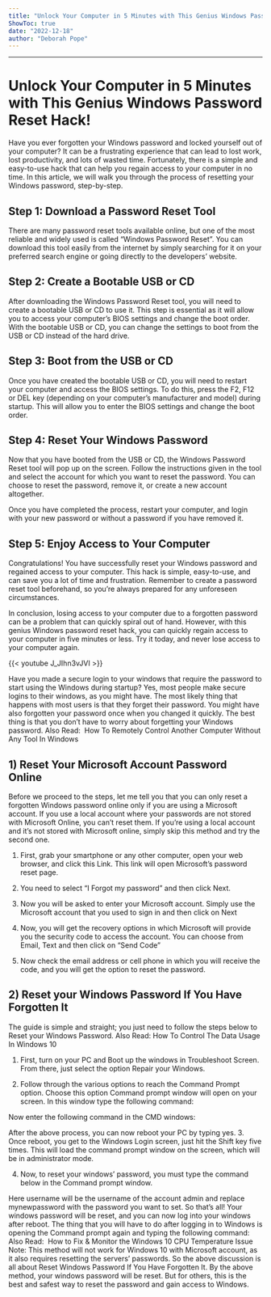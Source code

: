 ```yaml
---
title: "Unlock Your Computer in 5 Minutes with This Genius Windows Password Reset Hack!"
ShowToc: true 
date: "2022-12-18"
author: "Deborah Pope"
---
```

*****
# Unlock Your Computer in 5 Minutes with This Genius Windows Password Reset Hack!

Have you ever forgotten your Windows password and locked yourself out of your computer? It can be a frustrating experience that can lead to lost work, lost productivity, and lots of wasted time. Fortunately, there is a simple and easy-to-use hack that can help you regain access to your computer in no time. In this article, we will walk you through the process of resetting your Windows password, step-by-step.

## Step 1: Download a Password Reset Tool

There are many password reset tools available online, but one of the most reliable and widely used is called “Windows Password Reset”. You can download this tool easily from the internet by simply searching for it on your preferred search engine or going directly to the developers’ website.

## Step 2: Create a Bootable USB or CD

After downloading the Windows Password Reset tool, you will need to create a bootable USB or CD to use it. This step is essential as it will allow you to access your computer’s BIOS settings and change the boot order. With the bootable USB or CD, you can change the settings to boot from the USB or CD instead of the hard drive.

## Step 3: Boot from the USB or CD

Once you have created the bootable USB or CD, you will need to restart your computer and access the BIOS settings. To do this, press the F2, F12 or DEL key (depending on your computer’s manufacturer and model) during startup. This will allow you to enter the BIOS settings and change the boot order.

## Step 4: Reset Your Windows Password

Now that you have booted from the USB or CD, the Windows Password Reset tool will pop up on the screen. Follow the instructions given in the tool and select the account for which you want to reset the password. You can choose to reset the password, remove it, or create a new account altogether.

Once you have completed the process, restart your computer, and login with your new password or without a password if you have removed it.

## Step 5: Enjoy Access to Your Computer

Congratulations! You have successfully reset your Windows password and regained access to your computer. This hack is simple, easy-to-use, and can save you a lot of time and frustration. Remember to create a password reset tool beforehand, so you’re always prepared for any unforeseen circumstances.

In conclusion, losing access to your computer due to a forgotten password can be a problem that can quickly spiral out of hand. However, with this genius Windows password reset hack, you can quickly regain access to your computer in five minutes or less. Try it today, and never lose access to your computer again.

{{< youtube J_JIhn3vJVI >}} 



Have you made a secure login to your windows that require the password to start using the Windows during startup? Yes, most people make secure logins to their windows, as you might have. The most likely thing that happens with most users is that they forget their password. You might have also forgotten your password once when you changed it quickly. The best thing is that you don’t have to worry about forgetting your Windows password.
Also Read:  How To Remotely Control Another Computer Without Any Tool In Windows

 
## 1) Reset Your Microsoft Account Password Online


Before we proceed to the steps, let me tell you that you can only reset a forgotten Windows password online only if you are using a Microsoft account. If you use a local account where your passwords are not stored with Microsoft Online, you can’t reset them.
If you’re using a local account and it’s not stored with Microsoft online, simply skip this method and try the second one.
1. First, grab your smartphone or any other computer, open your web browser, and click this Link. This link will open Microsoft’s password reset page.
2. You need to select “I Forgot my password” and then click Next.

3. Now you will be asked to enter your Microsoft account. Simply use the Microsoft account that you used to sign in and then click on Next

4. Now, you will get the recovery options in which Microsoft will provide you the security code to access the account. You can choose from Email, Text and then click on “Send Code”

5. Now check the email address or cell phone in which you will receive the code, and you will get the option to reset the password.

 
## 2) Reset your Windows Password If You Have Forgotten It


The guide is simple and straight; you just need to follow the steps below to Reset your Windows Password.
Also Read: How To Control The Data Usage In Windows 10
1. First, turn on your PC and Boot up the windows in Troubleshoot Screen. From there, just select the option Repair your Windows.

2. Follow through the various options to reach the Command Prompt option. Choose this option Command prompt window will open on your screen. In this window type the following command:

Now enter the following command in the CMD windows:

After the above process, you can now reboot your PC by typing yes.
3. Once reboot, you get to the Windows Login screen, just hit the Shift key five times. This will load the command prompt window on the screen, which will be in administrator mode.

4. Now, to reset your windows’ password, you must type the command below in the Command prompt window.

Here username will be the username of the account admin and replace mynewpassword with the password you want to set.
So that’s all! Your windows password will be reset, and you can now log into your windows after reboot. The thing that you will have to do after logging in to Windows is opening the Command prompt again and typing the following command:
Also Read:  How to Fix & Monitor the Windows 10 CPU Temperature Issue
Note: This method will not work for Windows 10 with Microsoft account, as it also requires resetting the servers’ passwords.
So the above discussion is all about Reset Windows Password If You Have Forgotten It. By the above method, your windows password will be reset. But for others, this is the best and safest way to reset the password and gain access to Windows.





